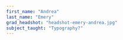 ```yaml
---
first_name: "Andrea"
last_name: "Emery"
grad_headshot: "headshot-emery-andrea.jpg"
subject_taught: "Typography?"
---
```

